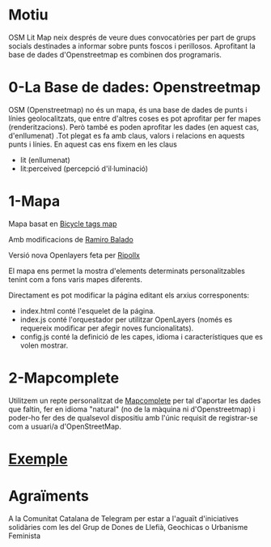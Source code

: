 # Motiu
OSM Lit Map neix després de veure dues convocatòries per part de grups socials destinades a informar sobre punts foscos i perillosos.
Aprofitant la base de dades d'Openstreetmap es combinen dos programaris.

# 0-La Base de dades: Openstreetmap
OSM (Openstreetmap) no és un mapa, és una base de dades de punts i línies geolocalitzats, que entre d'altres coses es pot aprofitar per fer mapes (renderitzacions). Però també es poden aprofitar les dades (en aquest cas, d'enllumenat) .Tot plegat es fa amb claus, valors i relacions en aquests punts i línies.
En aquest cas ens fixem en les claus

* lit (enllumenat)
* lit:perceived (percepció d'il·luminació)

# 1-Mapa
Mapa basat en [Bicycle tags map](https://wiki.openstreetmap.org/wiki/Bicycle_tags_map)

Amb modificacions de [Ramiro Balado](https://github.com/Qjammer)

Versió nova Openlayers feta per [Ripollx](https://github.com/Ripollx)

El mapa ens permet la mostra d'elements determinats personalitzables tenint com a fons varis mapes diferents.

Directament es pot modificar la página editant els arxius corresponents:

*    index.html conté l'esquelet de la página.
*    index.js conté l'orquestador per utilitzar OpenLayers (només es requereix modificar per afegir noves funcionalitats).
*    config.js conté la definició de les capes, idioma i característiques que es volen mostrar.

# 2-Mapcomplete

Utilitzem un repte personalitzat de [Mapcomplete](https://github.com/pietervdvn/MapComplete) per tal d'aportar les dades que faltin, fer en idioma "natural" (no de la màquina ni d'Openstreetmap) i poder-ho fer des de qualsevol dispositiu amb l'únic requisit de registrar-se com a usuari/a d'OpenStreetMap.

# [Exemple](http://yopaseopor.github.io/osmlitmap)

# Agraïments
A la Comunitat Catalana de Telegram per estar a l'aguaït d'iniciatives solidàries com les del Grup de Dones de Llefià, Geochicas o Urbanisme Feminista

